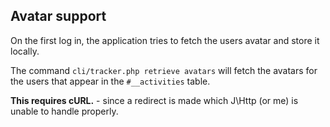 ## Avatar support

On the first log in, the application tries to fetch the users avatar and store it locally.

The command `cli/tracker.php retrieve avatars` will fetch the avatars for the users that appear in the `#__activities` table.

**This requires cURL.** - since a redirect is made which J\Http (or me) is unable to handle properly.
